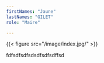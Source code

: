 ```yaml
---
firstNames: "Jaune"
lastNames: "GILET"
role: "Maire"

---
```

{{< figure src="/image/index.jpg/" >}}

fdfsdfsdfsdsdfsdfsdffsd
